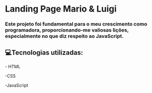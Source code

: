 <h1>Landing Page Mario & Luigi</h1>

<h3>Este projeto foi fundamental para o meu crescimento como programadora, proporcionando-me valiosas lições, especialmente no que diz respeito ao JavaScript.</h3>
<h2> 💻Tecnologias utilizadas:</h2>
<p>- HTML</p>
<p>-CSS</p>
<p>-JavaScript</p>



